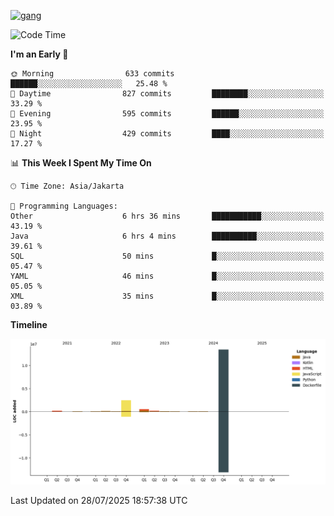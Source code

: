<!-- [<img src='https://dev.karakun.com/assets/posts/2018-09-16-jc-java-article/3duke_suspects.jpg' alt='java'>](https://github.com/yeahbutstill) -->
[<img src='https://asset-2.tstatic.net/tribunnewswiki/foto/bank/images/Mozart.jpg' alt='gang'>](https://github.com/yeahbutstill)

<!--START_SECTION:waka-->
![Code Time](http://img.shields.io/badge/Code%20Time-3%2C499%20hrs%2021%20mins-blue)

**I'm an Early 🐤** 

```text
🌞 Morning                633 commits         ██████░░░░░░░░░░░░░░░░░░░   25.48 % 
🌆 Daytime                827 commits         ████████░░░░░░░░░░░░░░░░░   33.29 % 
🌃 Evening                595 commits         ██████░░░░░░░░░░░░░░░░░░░   23.95 % 
🌙 Night                  429 commits         ████░░░░░░░░░░░░░░░░░░░░░   17.27 % 
```


📊 **This Week I Spent My Time On** 

```text
🕑︎ Time Zone: Asia/Jakarta

💬 Programming Languages: 
Other                    6 hrs 36 mins       ███████████░░░░░░░░░░░░░░   43.19 % 
Java                     6 hrs 4 mins        ██████████░░░░░░░░░░░░░░░   39.61 % 
SQL                      50 mins             █░░░░░░░░░░░░░░░░░░░░░░░░   05.47 % 
YAML                     46 mins             █░░░░░░░░░░░░░░░░░░░░░░░░   05.05 % 
XML                      35 mins             █░░░░░░░░░░░░░░░░░░░░░░░░   03.89 % 
```

**Timeline**

![Lines of Code chart](https://raw.githubusercontent.com/yeahbutstill/yeahbutstill/main/assets/bar_graph.png)


 Last Updated on 28/07/2025 18:57:38 UTC
<!--END_SECTION:waka-->
